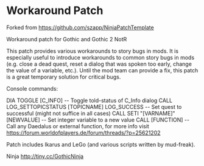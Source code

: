 Workaround Patch
================

Forked from https://github.com/szapp/NinjaPatchTemplate


Workaround patch for Gothic and Gothic 2 NotR

This patch provides various workarounds to story bugs in mods. It is especially useful to introduce workarounds to
common story bugs in mods (e.g. close a dead quest, reset a dialog that was spoken too early, change the value of a
variable, etc.). Until the mod team can provide a fix, this patch is a great temporary solution for critical bugs.


Console commands:

DIA TOGGLE [C_INFO]                                 -- Toggle told-status of C_Info dialog
CALL LOG_SETTOPICSTATUS [TOPICNAME] LOG_SUCCESS     -- Set quest to successful (might not suffice in all cases)
CALL SETI "[VARNAME]" [NEWVALUE]                    -- Set integer variable to a new value
CALL [FUNCTION]                                     -- Call any Daedalus or external function, for more info visit
                                                       https://forum.worldofplayers.de/forum/threads/?p=25621202


Patch includes Ikarus and LeGo (and various scripts written by mud-freak).


Ninja <http://tiny.cc/GothicNinja>
